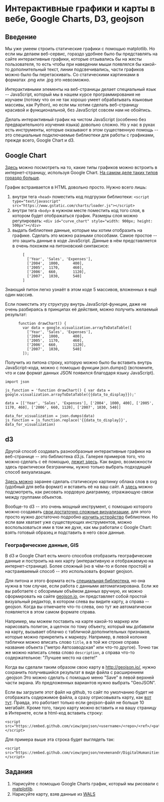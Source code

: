 # Интерактивные графики и карты в вебе, Google Charts, D3, geojson

## Введение

Мы уже умеем строить статические графики с помощью matplotlib. Но если мы делаем веб-сервис, гораздо удобнее было бы представлять на сайте интерактивные графики, которые отзывались бы на жесты пользователя, то есть чтобы при наведении мыши появлялся бы какой-то дополнительный текст, линии подсвечивались, части графиков можно было бы перетаскивать. Со статическими картинками в форматах .png или .jpg это невозможно.

Интерактивными элементы на веб-страницы делает специальный язык -- JavaScript, который мы в нашем курсе программирования не изучаем (потому что он не так хорошо умеет обрабатывать языковые массивы, как Python), но если мы хотим сделать веб-страницу красивой и функциональной, без JavaScript совсем нам не обойтись.

Делать интерактивный график на чистом JavaScript (особенно без предварительного изучения языка) довольно сложно. Но у нас в руках есть инструменты, которые оказывают в этом существенную помощь -- это специальные подключаемые библиотеки для работы с графиками, прежде всего, Google Chart и d3.

## Google Chart

[Здесь](https://developers.google.com/chart/interactive/docs/gallery) можно посмотреть на то, какие типы графиков можно встроить в интернет-страницу, используя Google Chart. [На самом деле таких типов гораздо больше](https://developers.google.com/chart/interactive/docs/more_charts). 

График встраивается в HTML довольно просто. Нужно всего лишь:

1. внутри тега `<head>` поместить код подгрузки библиотеки: `<script type="text/javascript" src="https://www.gstatic.com/charts/loader.js"></script>`
2. внутри тега `<body>` в нужном месте поместить код того слоя, в котором будет отображаться график. Размеры слоя можно регулировать: 
`<div id="curve_chart" style="width: 900px; height: 500px"></div>`
3. выдать библиотеке данные, которые мы хотим отобразить на графике. Сделать это можно разными способами. Самое простое -- это зашить данные в коде JavaScript. Данные в нём представляется в очень похожем на питоновский синтаксисе:

```
        [
          ['Year', 'Sales', 'Expenses'],
          ['2004',  1000,      400],
          ['2005',  1170,      460],
          ['2006',  660,       1120],
          ['2007',  1030,      540]
        ]
``` 
Знающий питон легко узнаёт в этом коде 5 массивов, вложенных в ещё один массив.

Если поместить эту структуру внутрь JavaScript-функции, даже не очень разбираясь в принципах её действия, можно получить желаемый результат:

```
      function drawChart() {
        var data = google.visualization.arrayToDataTable([
          ['Year', 'Sales', 'Expenses'],
          ['2004',  1000,      400],
          ['2005',  1170,      460],
          ['2006',  660,       1120],
          ['2007',  1030,      540]
        ]);
```

Получить из питона строку, которую можно было бы вставить внутрь JavaScript-кода, можно с помощью функции json.dumps() (вспомните, что и сам формат данных JSON появился благодаря языку JavaScript). 

```
import json

js_function = 'function drawChart() { var data = google.visualization.arrayToDataTable({{data_to_display}});'

data = [['Year', 'Sales', 'Expenses'], ['2004', 1000, 400], ['2005', 1170, 460], ['2006', 660, 1120], ['2007', 1030, 540]]

data_for_visualization = json.dumps(data)
js_function = js_function.replace('{{data_to_display}}', data_for_visualization)

```
## d3

Другой способ создавать разнообразные интерактивные графики на веб-странице -- это библиотека d3.js. Галерея примеров того, что можно сделать с её помощью, [лежит здесь](https://github.com/d3/d3/wiki/Gallery). Как видно, возможности здесь практически безграничны, нужно только выбрать подходящий способ визуализации.

[Здесь можно](https://www.jasondavies.com/wordcloud/) заранее сделать статическую картинку облака слов в svg (удобный для веба формат) и вставить её на ваш сайт. А [здесь](https://bl.ocks.org/mbostock/4062006) можно подсмотреть, как рисовать хордовую диаграмму, отражающую связи между группами объектов.

Вообще-то d3 -- это очень мощный инструмент, с помощью которого можно создавать [свои достаточно сложные визуализации](https://github.com/d3/d3/blob/master/API.md), для этого просто нужно достаточно подробно [изучить устройство](https://github.com/d3/d3/wiki/Tutorials) библиотеки. Но если вам хватает уже существующих инструментов, можно воспользоваться ими в том же духе, как мы работали с Google Chart: взять готовый образец и подставить в него свои данные.

### Географические данные, GIS

В d3 и Google Chart есть много способов отобразить географические данные и построить на них карту (интерактивную и отображаемую на интернет-странице). Более сложный (но в чём-то и более простой) и настраиваемый способ -- это использовать формат geojson.

Для питона и этого формата есть [специальная библиотека](https://pypi.python.org/pypi/geojson), но она нужна в том случае, если работа с данными автоматизирована. Если же вы работаете с обозримым объёмом данных вручную, их можно сформировать на сайте [geojson.io](http://geojson.io/), он представляет собой простой визуальный редактор, в котором слева вы видите карту, а справа -- geojson. Когда вы отмечаете что-то слева, оно тут же автоматически появляется в этом самом формате справа.

Например, мы можем поставить на карте какой-то маркер или нарисовать полигон, а щелчок по тому объекту, который мы добавили на карту, вызывает облачко с табличкой дополнительных признаков, которые можно прикрепить к маркеру. Например, в левой колонке таблички можно вписать слово `title`, а в той же строке справа название объекта ("метро Автозаводская" или что-то другое). Точно так же можно написать слева слово `description`, а справа что-то содержательное: "Лучшее место на свете!"

Когда вы сделали таким образом свою карту в http://geojson.io/, нужно сохранить получившийся результат в виде файла с расширением .geojson
Это можно сделать с помощью меню "Save" в левой верхней части экрана. Из предложенных вариантов нужно выбрать "GeoJSON".

Если вы загрузите этот файл на github, то сайт по умолчанию будет не отображать содержимое файла, а сразу отрисовывать карту, как [вот тут](https://github.com/nevmenandr/DigitalHumanitiesMinorFeatures/blob/master/MoskowPetushkiWay.geojson). Правда, это работает только если geojson-файл не больше 10 мегабайт. Кроме того, такую карту можно вставить и на вашу страницу в Интернете, если в html-код вставить строку:

```
<script src="https://embed.github.com/view/geojson/<username>/<repo>/<ref>/<path_to_file>"></script>

```

Для примера выше эта строка будет выглядеть так:

```
<script src="https://embed.github.com/view/geojson/nevmenandr/DigitalHumanitiesMinorFeatures/master/MoskowPetushkiWay.geojson"></script>
```

## Задания

1. Нарисуйте с помощью Google Charts график, который мы рисовали с [matplotlib](https://github.com/elmiram/2016learnpython/blob/master/Matplotlib.ipynb).
2. Нарисуйте карту, взяв данные из [WALS](http://wals.info/feature)
